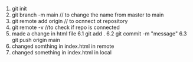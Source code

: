 1. git init
2. git branch -m main // to change the name from master to main
3. git remote add origin <path to repo> // to ocnnect ot repository
4. git remote -v //to check if repo is connected
5. made a change in html file
6.1 git add .
6.2 git commit -m "message"
6.3 git push origin main
7. changed somthing in index.html in remote
8. changed something in index.html in local